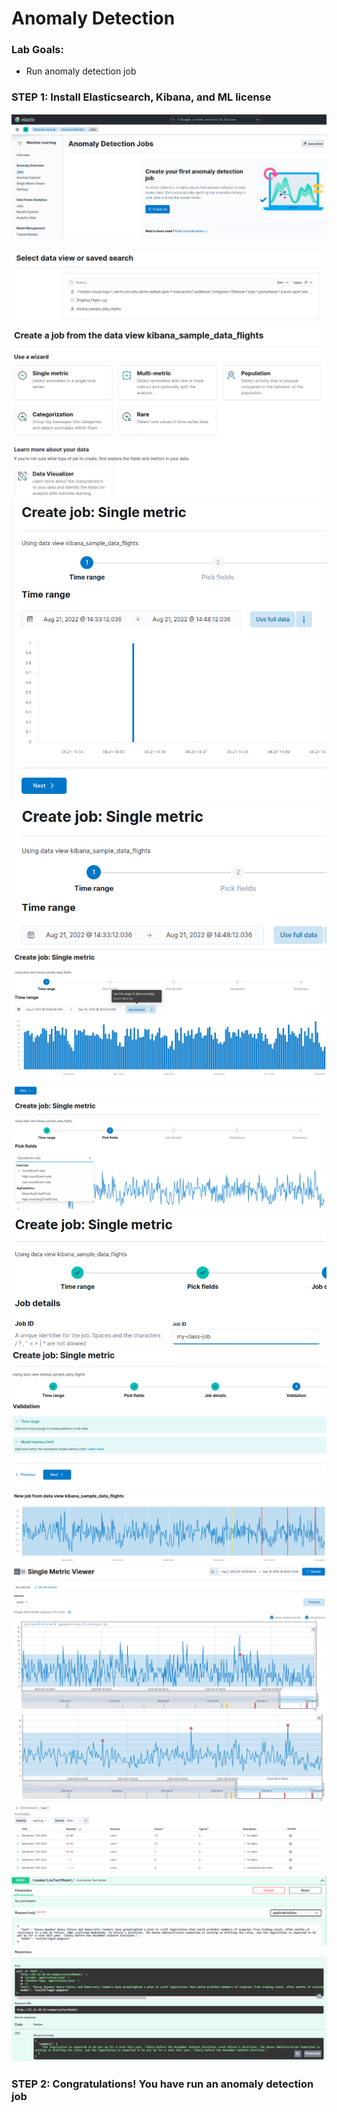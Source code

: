 # Anomaly Detection

### Lab Goals:
* Run anomaly detection job

### STEP 1: Install Elasticsearch, Kibana, and ML license

![](../images/90.png)

![](../images/91.png)
![](../images/92.png)
![](../images/93.png)
![](../images/94.png)
![](../images/96.png)
![](../images/97.png)
![](../images/98.png)
![](../images/99.png)
![](../images/100.png)
![](../images/101.png)
![](../images/102.png)
![](../images/103.png)
![](../images/104.png)

### STEP 2: Congratulations! You have run an anomaly detection job
